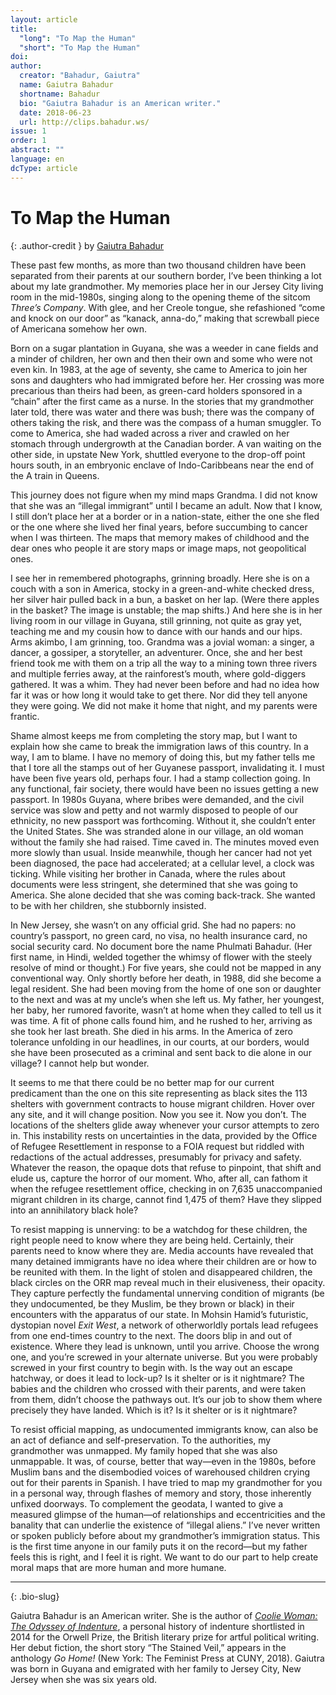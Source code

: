 ```yaml
---
layout: article
title: 
  "long": "To Map the Human"
  "short": "To Map the Human"
doi:
author: 
  creator: "Bahadur, Gaiutra"
  name: Gaiutra Bahadur
  shortname: Bahadur
  bio: "Gaiutra Bahadur is an American writer."
  date: 2018-06-23
  url: http://clips.bahadur.ws/
issue: 1
order: 1
abstract: ""
language: en
dcType: article
---
```


# To Map the Human

{: .author-credit }
by [Gaiutra Bahadur](http://clips.bahadur.ws/)


These past few months, as more than two thousand children have been separated
from their parents at our southern border, I’ve been thinking a lot about my
late grandmother. My memories place her in our Jersey City living room in the
mid-1980s, singing along to the opening theme of the sitcom _Three’s Company_.
With glee, and her Creole tongue, she refashioned “come and knock on our door”
as “kanack, anna-do,” making that screwball piece of Americana somehow her
own. 

Born on a sugar plantation in Guyana, she was a weeder in cane fields and a
minder of children, her own and then their own and some who were not even kin.
In 1983, at the age of seventy, she came to America to join her sons and
daughters who had immigrated before her. Her crossing was more precarious than
theirs had been, as green-card holders sponsored in a “chain” after the first
came as a nurse. In the stories that my grandmother later told, there was
water and there was bush; there was the company of others taking the risk, and
there was the compass of a human smuggler. To come to America, she had waded
across a river and crawled on her stomach through undergrowth at the Canadian
border. A van waiting on the other side, in upstate New York, shuttled
everyone to the drop-off point hours south, in an embryonic enclave of
Indo-Caribbeans near the end of the A train in Queens. 

This journey does not figure when my mind maps Grandma. I did not know that
she was an “illegal immigrant” until I became an adult. Now that I know, I
still don’t place her at a border or in a nation-state, either the one she
fled or the one where she lived her final years, before succumbing to cancer
when I was thirteen. The maps that memory makes of childhood and the dear ones
who people it are story maps or image maps, not geopolitical ones. 

I see her in remembered photographs, grinning broadly. Here she is on a couch
  with a son in America, stocky in a green-and-white checked dress, her silver
  hair pulled back in a bun, a basket on her lap. (Were there apples in the
  basket? The image is unstable; the map shifts.) And here she is in her
  living room in our village in Guyana, still grinning, not quite as gray yet,
  teaching me and my cousin how to dance with our hands and our hips. Arms
  akimbo, I am grinning, too. Grandma was a jovial woman: a singer, a dancer,
  a gossiper, a storyteller, an adventurer. Once, she and her best friend took
  me with them on a trip all the way to a mining town three rivers and
  multiple ferries away, at the rainforest’s mouth, where gold-diggers
  gathered. It was a whim. They had never been before and had no idea how far
  it was or how long it would take to get there. Nor did they tell anyone they
  were going. We did not make it home that night, and my parents were frantic. 

Shame almost keeps me from completing the story map, but I want to explain how
she came to break the immigration laws of this country. In a way, I am to
blame. I have no memory of doing this, but my father tells me that I tore all
the stamps out of her Guyanese passport, invalidating it. I must have been
five years old, perhaps four. I had a stamp collection going. In any
functional, fair society, there would have been no issues getting a new
passport. In 1980s Guyana, where bribes were demanded, and the civil service
was slow and petty and not warmly disposed to people of our ethnicity, no new
passport was forthcoming. Without it, she couldn’t enter the United States.
She was stranded alone in our village, an old woman without the family she had
raised. Time caved in. The minutes moved even more slowly than usual. Inside
meanwhile, though her cancer had not yet been diagnosed, the pace had
accelerated; at a cellular level, a clock was ticking. While visiting her
brother in Canada, where the rules about documents were less stringent, she
determined that she was going to America. She alone decided that she was
coming back-track. She wanted to be with her children, she stubbornly
insisted.

In New Jersey, she wasn’t on any official grid. She had no papers: no
country’s passport, no green card, no visa, no health insurance card, no
social security card. No document bore the name Phulmati Bahadur. (Her first
name, in Hindi, welded together the whimsy of flower with the steely resolve
of mind or thought.) For five years, she could not be mapped in any
conventional way. Only shortly before her death, in 1988, did she become a
legal resident. She had been moving from the home of one son or daughter to
the next and was at my uncle’s when she left us. My father, her youngest, her
baby, her rumored favorite, wasn’t at home when they called to tell us it was
time. A fit of phone calls found him, and he rushed to her, arriving as she
took her last breath. She died in his arms. In the America of zero tolerance
unfolding in our headlines, in our courts, at our borders, would she have been
prosecuted as a criminal and sent back to die alone in our village? I cannot
help but wonder.

It seems to me that there could be no better map for our current predicament
than the one on this site representing as black sites the 113 shelters with
government contracts to house migrant children. Hover over any site, and it
will change position. Now you see it. Now you don’t. The locations of the
shelters glide away whenever your cursor attempts to zero in. This instability
rests on uncertainties in the data, provided by the Office of Refugee
Resettlement in response to a FOIA request but riddled with redactions of the
actual addresses, presumably for privacy and safety. Whatever the reason, the
opaque dots that refuse to pinpoint, that shift and elude us, capture the
horror of our moment. Who, after all, can fathom it when the refugee
resettlement office, checking in on 7,635 unaccompanied migrant children in
its charge, cannot find 1,475 of them? Have they slipped into an annihilatory
black hole?

To resist mapping is unnerving: to be a watchdog for these children, the right
people need to know where they are being held. Certainly, their parents need
to know where they are. Media accounts have revealed that many detained
immigrants have no idea where their children are or how to be reunited with
them. In the light of stolen and disappeared children, the black circles on
the ORR map reveal much in their elusiveness, their opacity. They capture
perfectly the fundamental unnerving condition of migrants (be they
undocumented, be they Muslim, be they brown or black) in their encounters with
the apparatus of our state. In Mohsin Hamid’s futuristic, dystopian novel
_Exit West_, a network of otherworldly portals lead refugees from one
end-times country to the next. The doors blip in and out of existence. Where
they lead is unknown, until you arrive. Choose the wrong one, and you’re
screwed in your alternate universe. But you were probably screwed in your
first country to begin with. Is the way out an escape hatchway, or does it
lead to lock-up? Is it shelter or is it nightmare? The babies and the children
who crossed with their parents, and were taken from them, didn’t choose the
pathways out. It’s our job to show them where precisely they have landed.
Which is it? Is it shelter or is it nightmare?

To resist official mapping, as undocumented immigrants know, can also be an
act of defiance and self-preservation. To the authorities, my grandmother was
unmapped. My family hoped that she was also unmappable. It was, of course,
better that way—even in the 1980s, before Muslim bans and the disembodied
voices of warehoused children crying out for their parents in Spanish. I have
tried to map my grandmother for you in a personal way, through flashes of
memory and story, those inherently unfixed doorways. To complement the
geodata, I wanted to give a measured glimpse of the human—of relationships
and eccentricities and the banality that can underlie the existence of
“illegal aliens.” I’ve never written or spoken publicly before about my
grandmother’s immigration status. This is the first time anyone in our family
puts it on the record—but my father feels this is right, and I feel it is
right. We want to do our part to help create moral maps that are more human
and more humane.


---

{: .bio-slug}

Gaiutra Bahadur is an American writer. She is the author of [_Coolie Woman: The
Odyssey of
Indenture_](https://www.theguardian.com/books/2016/jun/14/gaiutra-bahadurindentured-female-labourers-coolie-woman),
a personal history of indenture shortlisted in 2014 for the Orwell Prize, the
British literary prize for artful political writing.  Her debut fiction, the
short story “The Stained Veil,” appears in the anthology _Go Home!_ (New York:
The Feminist Press at CUNY, 2018). Gaiutra was born in Guyana and emigrated
with her family to Jersey City, New Jersey when she was six years old.
